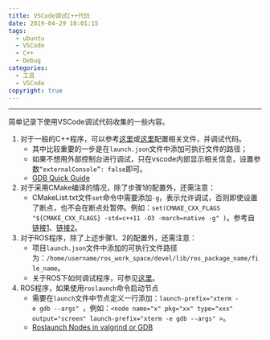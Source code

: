```yaml
---
title: VSCode调试C++代码
date: 2019-04-29 18:01:15
tags:
  - ubuntu
  - VSCode
  - C++
  - Debug
categories:
  - 工具
  - VSCode
copyright: true
---
```

---

简单记录下使用VSCode调试代码收集的一些内容。
<!--more--->

1. 对于一般的C++程序，可以参考[这里](https://medium.com/@LicHacker/debugging-c-with-vscode-and-gdb-a266eec287e3)或[这里](https://blog.csdn.net/weixin_43374723/article/details/84064644#5_129)配置相关文件，并调试代码。
   - 其中比较重要的一步是在`launch.json`文件中添加可执行文件的路径；
   - 如果不想用外部控制台进行调试，只在vscode内部显示相关信息，设置参数`“externalConsole”: false`即可。
   - [GDB Quick Guide](https://www.tutorialspoint.com/gnu_debugger/gdb_quick_guide.htm)
2. 对于采用CMake编译的情况，除了步骤1的配置外，还需注意：
   - CMakeList.txt文件`set`命令中需要添加`-g`，表示允许调试，否则即使设置了断点，也不会在断点处暂停。例如：`set(CMAKE_CXX_FLAGS "${CMAKE_CXX_FLAGS} -std=c++11 -O3 -march=native -g" )`。参考自[链接1](https://stackoverflow.com/questions/50306354/fail-to-hit-breakpoint-of-c-program-build-with-cmake-on-ubuntu)、[链接2](https://github.com/Microsoft/vscode-cpptools/issues/416)。
3. 对于ROS程序，除了上述步骤1、2的配置外，还需注意：
   - 项目`launch.json`文件中添加的可执行文件路径为：`/home/username/ros_work_space/devel/lib/ros_package_name/file_name`。
   - 关于ROS下如何调试程序，可参见[这里](http://www.dataguru.cn/article-10359-1.html)。
4. ROS程序，如果使用`roslaunch`命令启动节点
   - 需要在`launch`文件中节点定义一行添加：`launch-prefix="xterm -e gdb --args" `，例如：`<node name="x" pkg="xx" type="xxx" output="screen" launch-prefix="xterm -e gdb --args" >`。
   - [Roslaunch Nodes in valgrind or GDB](http://library.isr.ist.utl.pt/docs/roswiki/roslaunch(2f)Tutorials(2f)Roslaunch(20)Nodes(20)in(20)Valgrind(20)or(20)GDB.html)